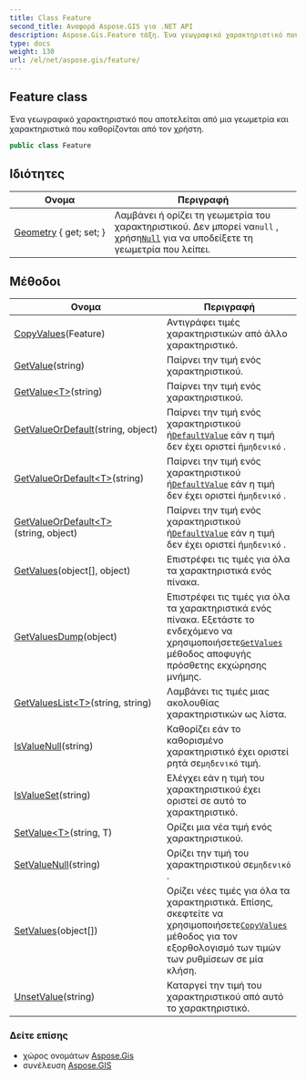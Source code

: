 ```yaml
---
title: Class Feature
second_title: Αναφορά Aspose.GIS για .NET API
description: Aspose.Gis.Feature τάξη. Ένα γεωγραφικό χαρακτηριστικό που αποτελείται από μια γεωμετρία και χαρακτηριστικά που καθορίζονται από τον χρήστη.
type: docs
weight: 130
url: /el/net/aspose.gis/feature/
---
```

## Feature class

Ένα γεωγραφικό χαρακτηριστικό που αποτελείται από μια γεωμετρία και χαρακτηριστικά που καθορίζονται από τον χρήστη.

```csharp
public class Feature
```

## Ιδιότητες

| Ονομα | Περιγραφή |
| --- | --- |
| [Geometry](../../aspose.gis/feature/geometry/) { get; set; } | Λαμβάνει ή ορίζει τη γεωμετρία του χαρακτηριστικού. Δεν μπορεί να`null` , χρήση[`Null`](../../aspose.gis.geometries/geometry/null/) για να υποδείξετε τη γεωμετρία που λείπει. |

## Μέθοδοι

| Ονομα | Περιγραφή |
| --- | --- |
| [CopyValues](../../aspose.gis/feature/copyvalues/)(Feature) | Αντιγράφει τιμές χαρακτηριστικών από άλλο χαρακτηριστικό. |
| [GetValue](../../aspose.gis/feature/getvalue/#getvalue)(string) | Παίρνει την τιμή ενός χαρακτηριστικού. |
| [GetValue&lt;T&gt;](../../aspose.gis/feature/getvalue/#getvalue_1)(string) | Παίρνει την τιμή ενός χαρακτηριστικού. |
| [GetValueOrDefault](../../aspose.gis/feature/getvalueordefault/#getvalueordefault)(string, object) | Παίρνει την τιμή ενός χαρακτηριστικού ή[`DefaultValue`](../featureattribute/defaultvalue/) εάν η τιμή δεν έχει οριστεί ή`μηδενικό` . |
| [GetValueOrDefault&lt;T&gt;](../../aspose.gis/feature/getvalueordefault/#getvalueordefault_1)(string) | Παίρνει την τιμή ενός χαρακτηριστικού ή[`DefaultValue`](../featureattribute/defaultvalue/) εάν η τιμή δεν έχει οριστεί ή`μηδενικό` . |
| [GetValueOrDefault&lt;T&gt;](../../aspose.gis/feature/getvalueordefault/#getvalueordefault_2)(string, object) | Παίρνει την τιμή ενός χαρακτηριστικού ή[`DefaultValue`](../featureattribute/defaultvalue/) εάν η τιμή δεν έχει οριστεί ή`μηδενικό` . |
| [GetValues](../../aspose.gis/feature/getvalues/)(object[], object) | Επιστρέφει τις τιμές για όλα τα χαρακτηριστικά ενός πίνακα. |
| [GetValuesDump](../../aspose.gis/feature/getvaluesdump/)(object) | Επιστρέφει τις τιμές για όλα τα χαρακτηριστικά ενός πίνακα. Εξετάστε το ενδεχόμενο να χρησιμοποιήσετε[`GetValues`](./getvalues/) μέθοδος αποφυγής πρόσθετης εκχώρησης μνήμης. |
| [GetValuesList&lt;T&gt;](../../aspose.gis/feature/getvalueslist/)(string, string) | Λαμβάνει τις τιμές μιας ακολουθίας χαρακτηριστικών ως λίστα. |
| [IsValueNull](../../aspose.gis/feature/isvaluenull/)(string) | Καθορίζει εάν το καθορισμένο χαρακτηριστικό έχει οριστεί ρητά σε`μηδενικό` τιμή. |
| [IsValueSet](../../aspose.gis/feature/isvalueset/)(string) | Ελέγχει εάν η τιμή του χαρακτηριστικού έχει οριστεί σε αυτό το χαρακτηριστικό. |
| [SetValue&lt;T&gt;](../../aspose.gis/feature/setvalue/)(string, T) | Ορίζει μια νέα τιμή ενός χαρακτηριστικού. |
| [SetValueNull](../../aspose.gis/feature/setvaluenull/)(string) | Ορίζει την τιμή του χαρακτηριστικού σε`μηδενικό` . |
| [SetValues](../../aspose.gis/feature/setvalues/)(object[]) | Ορίζει νέες τιμές για όλα τα χαρακτηριστικά. Επίσης, σκεφτείτε να χρησιμοποιήσετε[`CopyValues`](./copyvalues/) μέθοδος για τον εξορθολογισμό των τιμών των ρυθμίσεων σε μία κλήση. |
| [UnsetValue](../../aspose.gis/feature/unsetvalue/)(string) | Καταργεί την τιμή του χαρακτηριστικού από αυτό το χαρακτηριστικό. |

### Δείτε επίσης

* χώρος ονομάτων [Aspose.Gis](../../aspose.gis/)
* συνέλευση [Aspose.GIS](../../)


